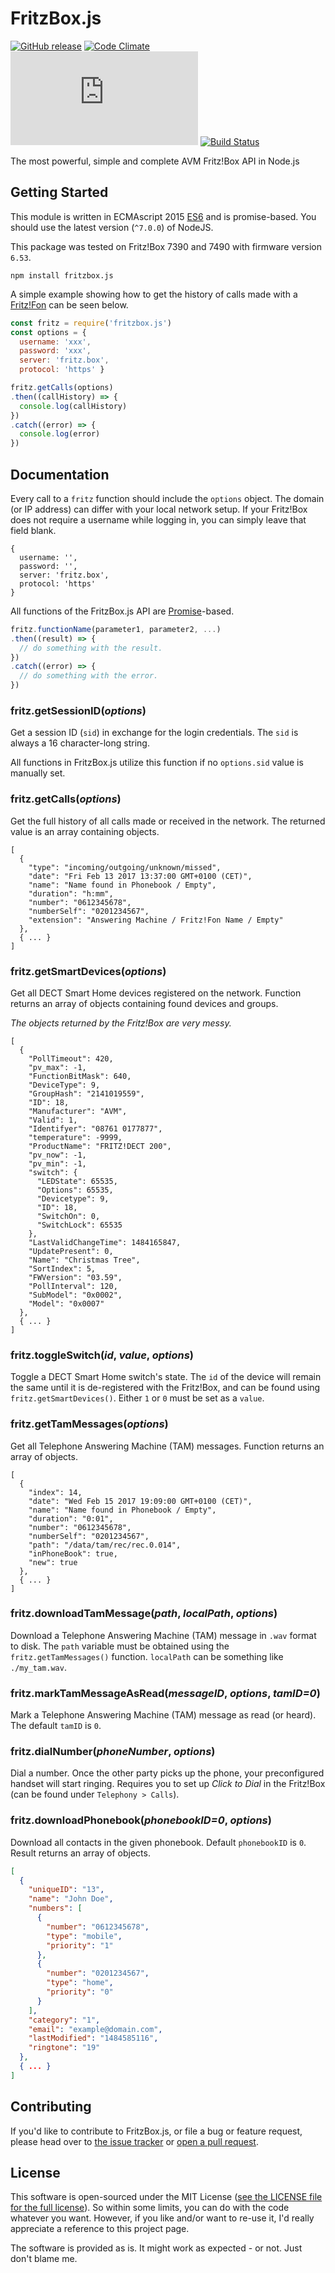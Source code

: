 # FritzBox.js
[![GitHub release](https://img.shields.io/github/release/lesander/fritzbox.js.svg?maxAge=1&cache=plz)]()
[![Code Climate](https://codeclimate.com/github/lesander/fritzbox.js/badges/gpa.svg)](https://codeclimate.com/github/lesander/fritzbox.js)
[![BCH compliance](https://bettercodehub.com/edge/badge/lesander/fritzbox.js?cache=ugh)](https://bettercodehub.com)
[![Build Status](https://travis-ci.org/lesander/fritzbox.js.svg?branch=master&cache=pls)](https://travis-ci.org/lesander/fritzbox.js)


The most powerful, simple and complete AVM Fritz!Box API in Node.js

## Getting Started
This module is written in ECMAscript 2015 [ES6](https://github.com/mjavascript/practical-es6) and is promise-based. You should use the latest version (`^7.0.0`) of NodeJS.

This package was tested on Fritz!Box 7390 and 7490 with firmware version `6.53`.
```
npm install fritzbox.js
```

A simple example showing how to get the history of calls made with a [Fritz!Fon](https://en.avm.de/products/fritzfon) can be seen below.

```js
const fritz = require('fritzbox.js')
const options = {
  username: 'xxx',
  password: 'xxx',
  server: 'fritz.box',
  protocol: 'https' }

fritz.getCalls(options)
.then((callHistory) => {
  console.log(callHistory)
})
.catch((error) => {
  console.log(error)
})

```

## Documentation

Every call to a `fritz` function should include the `options` object. The domain (or IP address) can differ with your local network setup. If your Fritz!Box does not require a username while logging in, you can simply leave that field blank.
```
{
  username: '',
  password: '',
  server: 'fritz.box',
  protocol: 'https'
}
```

All functions of the FritzBox.js API are [Promise]()-based.
```js
fritz.functionName(parameter1, parameter2, ...)
.then((result) => {
  // do something with the result.
})
.catch((error) => {
  // do something with the error.
})
```

### fritz.getSessionID(*options*)
Get a session ID (`sid`) in exchange for the login credentials. The `sid` is always a 16 character-long string.

All functions in FritzBox.js utilize this function if no `options.sid` value is manually set.


### fritz.getCalls(*options*)
Get the full history of all calls made or received in the network. The returned value is an array containing objects.
```
[
  {
    "type": "incoming/outgoing/unknown/missed",
    "date": "Fri Feb 13 2017 13:37:00 GMT+0100 (CET)",
    "name": "Name found in Phonebook / Empty",
    "duration": "h:mm",
    "number": "0612345678",
    "numberSelf": "0201234567",
    "extension": "Answering Machine / Fritz!Fon Name / Empty"
  },
  { ... }
]
```

### fritz.getSmartDevices(*options*)
Get all DECT Smart Home devices registered on the network. Function returns an array of objects containing found devices and groups.

*The objects returned by the Fritz!Box are very messy.*

```
[
  {
    "PollTimeout": 420,
    "pv_max": -1,
    "FunctionBitMask": 640,
    "DeviceType": 9,
    "GroupHash": "2141019559",
    "ID": 18,
    "Manufacturer": "AVM",
    "Valid": 1,
    "Identifyer": "08761 0177877",
    "temperature": -9999,
    "ProductName": "FRITZ!DECT 200",
    "pv_now": -1,
    "pv_min": -1,
    "switch": {
      "LEDState": 65535,
      "Options": 65535,
      "Devicetype": 9,
      "ID": 18,
      "SwitchOn": 0,
      "SwitchLock": 65535
    },
    "LastValidChangeTime": 1484165847,
    "UpdatePresent": 0,
    "Name": "Christmas Tree",
    "SortIndex": 5,
    "FWVersion": "03.59",
    "PollInterval": 120,
    "SubModel": "0x0002",
    "Model": "0x0007"
  },
  { ... }
]
```

### fritz.toggleSwitch(*id*, *value*, *options*)
Toggle a DECT Smart Home switch's state. The `id` of the device will remain the same
until it is de-registered with the Fritz!Box, and can be found using `fritz.getSmartDevices()`.
Either `1` or `0` must be set as a `value`.

### fritz.getTamMessages(*options*)
Get all Telephone Answering Machine (TAM) messages. Function returns an array of objects.

```
[
  {
    "index": 14,
    "date": "Wed Feb 15 2017 19:09:00 GMT+0100 (CET)",
    "name": "Name found in Phonebook / Empty",
    "duration": "0:01",
    "number": "0612345678",
    "numberSelf": "0201234567",
    "path": "/data/tam/rec/rec.0.014",
    "inPhoneBook": true,
    "new": true
  },
  { ... }
]
```

### fritz.downloadTamMessage(*path*, *localPath*, *options*)
Download a Telephone Answering Machine (TAM) message in `.wav` format to disk. The `path` variable must
be obtained using the `fritz.getTamMessages()` function. `localPath` can be something like `./my_tam.wav`.

### fritz.markTamMessageAsRead(*messageID*, *options*, *tamID=0*)
Mark a Telephone Answering Machine (TAM) message as read (or heard). The default `tamID` is `0`.

### fritz.dialNumber(*phoneNumber*, *options*)
Dial a number. Once the other party picks up the phone, your preconfigured handset will start ringing.
Requires you to set up *Click to Dial* in the Fritz!Box (can be found under `Telephony > Calls`).

### fritz.downloadPhonebook(*phonebookID=0*, *options*)
Download all contacts in the given phonebook. Default `phonebookID` is `0`.
Result returns an array of objects.
```json
[
  {
    "uniqueID": "13",
    "name": "John Doe",
    "numbers": [
      {
        "number": "0612345678",
        "type": "mobile",
        "priority": "1"
      },
      {
        "number": "0201234567",
        "type": "home",
        "priority": "0"
      }
    ],
    "category": "1",
    "email": "example@domain.com",
    "lastModified": "1484585116",
    "ringtone": "19"
  },
  { ... }
]
```

## Contributing
If you'd like to contribute to FritzBox.js, or file a bug or feature request,
please head over to [the issue tracker](/issues) or [open a pull request](/pulls).


## License
This software is open-sourced under the MIT License ([see the LICENSE file for
the full license](/LICENSE)). So within some limits, you can do with the code whatever
you want. However, if you like and/or want to re-use it, I'd really appreciate
a reference to this project page.

The software is provided as is. It might work as expected - or not.
Just don't blame me.
